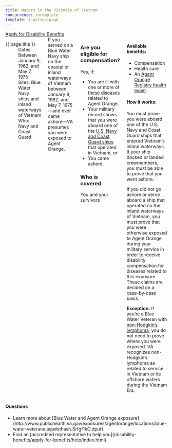 ```yaml
---
title: Waters in the Vicinity of Vietnam
concurrence: incomplete
template: 4-action-page
---
```


<div class="main" role="main" markdown="0">

<div class="action-bar">
  <div class="row">
    <div class="small-12 columns">
      <a class="usa-button-primary va-button-primary" href="/disability-benefits/apply-for-benefits/">Apply for Disability Benefits</a>
    </div>
  </div>
</div>

<div class="section one" markdown="0">
<div class="primary" markdown="0">
<div class="row" markdown="0">
<div class="small-12 medium-8 columns" markdown="0">

<dl class="panel-list plain">
<dt>{{ page.title }}</dt>
<dd>Dates: Between January 9, 1962, and May 7, 1975</dd>
<dd>Sites: Blue Water Navy ships and inland waterways of Vietnam</dd>
<dd>Who: Navy and Coast Guard</dd>
</dl>

<div markdown="1">
If you served on a Blue Water Navy ship on the coastal or inland waterways of Vietnam between January 9, 1962, and May 7, 1975—and ever came ashore—VA presumes you were exposed to Agent Orange.

</div>
<div class="call-out" markdown="1">

### Are you eligible for compensation?

Yes, if:

- You are ill with one or more of [these diseases](/disability-benefits/conditions/exposure-to-hazardous-materials/agent-orange/diseases/) related to Agent Orange.
- Your military record shows that you were aboard one of the [U.S. Navy and Coast Guard ships](http://www.publichealth.va.gov/exposures/agentorange/shiplist/index.asp) that operated in Vietnam, or
- You came ashore.

### Who is covered

You and your survivors

</div>

<div markdown="1">

#### Available benefits:

- Compensation
- Health care
- An [Agent Orange Registry health exam](/disability-benefits/conditions/exposure-to-hazardous-materials/agent-orange/registry-health-exam/)

#### How it works:

You must prove you were aboard one of the U.S. Navy and Coast Guard ships that entered Vietnam’s inland waterways. If your ship docked or landed crewmembers, you must be able to prove that you went ashore.

If you did not go ashore or serve aboard a ship that operated on the inland waterways of Vietnam, you must prove that you were otherwise exposed to Agent Orange during your military service in order to receive disability compensation for diseases related to this exposure. These claims are decided on a case-by-case basis.

**Exception:** If you’re a Blue Water Veteran with [non-Hodgkin’s lymphoma](/disability-benefits/conditions/exposure-to-hazardous-materials/agent-orange/non-hodgkins/), you do not need to prove where you were exposed. VA recognizes non-Hodgkin’s lymphoma as related to service in Vietnam or its offshore waters during the Vietnam Era.

</div>
</div>

<div class="small-12 medium-4 columns" markdown="0">
<div markdown="0">

<h4 class="highlight">Questions</h4>

<ul class="plain">

<li markdown="1">
Learn more about [Blue Water and Agent Orange exposure](http://www.publichealth.va.gov/exposures/agentorange/locations/blue-water-veterans.asp#sthash.Srfgf1kO.dpuf).
</li>

<li markdown="1">
Find an [accredited representative to help you](/disability-benefits/apply-for-benefits/help/index.html).
</li>

</ul>

</div>
</div>

</div>
</div>
</div>
